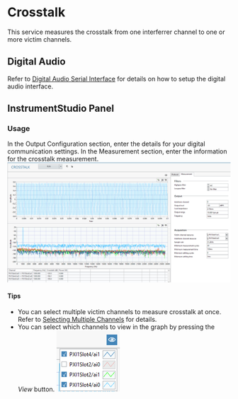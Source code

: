# Crosstalk

This service measures the crosstalk from one interferrer channel to one or more victim channels. 

## Digital Audio

Refer to [Digital Audio Serial Interface](../measurements/common/digital-serial.md) for details on how to setup the digital audio interface.

## InstrumentStudio Panel

### Usage

In the Output Configuration section, enter the details for your digital communication settings. In the Measurement section, enter the information for the crosstalk measurement.  
![Crosstalk](meas-images/crosstalk.png)

#### Tips

- You can select multiple victim channels to measure crosstalk at once. Refer to [Selecting Multiple Channels](common/select-multiple-daqmx-channels.md) for details.
- You can select which channels to view in the graph by pressing the *View* button.  ![Crosstalk View Button](meas-images/crosstalk-channel-view-button.png)
